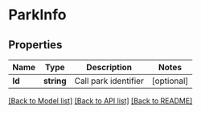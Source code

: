 # ParkInfo

## Properties

Name | Type | Description | Notes
------------ | ------------- | ------------- | -------------
**Id** | **string** | Call park identifier | [optional] 

[[Back to Model list]](../README.md#documentation-for-models) [[Back to API list]](../README.md#documentation-for-api-endpoints) [[Back to README]](../README.md)


